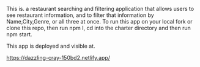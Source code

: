 This is. a restaurant searching and filtering application that allows users to see restaurant information, and to filter that information by Name,City,Genre, or all three at once. To run this app on your local fork or clone this repo, then run npm I, cd into the charter directory and then run npm start.

This app is deployed and visible at. 

https://dazzling-cray-150bd2.netlify.app/
